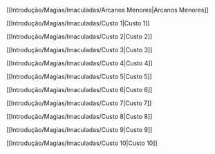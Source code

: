 [[Introdução/Magias/Imaculadas/Arcanos Menores|Arcanos Menores]]

[[Introdução/Magias/Imaculadas/Custo 1|Custo 1]]

[[Introdução/Magias/Imaculadas/Custo 2|Custo 2]]

[[Introdução/Magias/Imaculadas/Custo 3|Custo 3]]

[[Introdução/Magias/Imaculadas/Custo 4|Custo 4]]

[[Introdução/Magias/Imaculadas/Custo 5|Custo 5]]

[[Introdução/Magias/Imaculadas/Custo 6|Custo 6]]

[[Introdução/Magias/Imaculadas/Custo 7|Custo 7]]

[[Introdução/Magias/Imaculadas/Custo 8|Custo 8]]

[[Introdução/Magias/Imaculadas/Custo 9|Custo 9]]

[[Introdução/Magias/Imaculadas/Custo 10|Custo 10]]